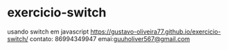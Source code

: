 # exercicio-switch
usando switch em javascript
https://gustavo-oliveira77.github.io/exercicio-switch/
contato: 86994349947
emai:guuholiver567@gmail.com
